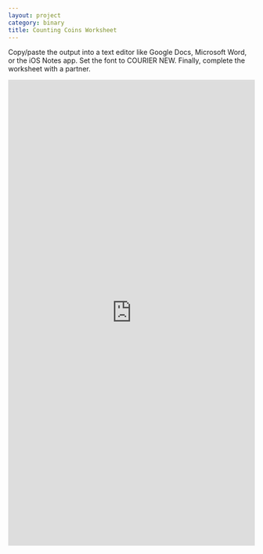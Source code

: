 ```yaml
---
layout: project
category: binary
title: Counting Coins Worksheet
---
```


Copy/paste the output into a text editor like Google Docs, Microsoft Word, or the iOS Notes app. Set the font to COURIER NEW. Finally, complete the worksheet with a partner.
<div class="trinket_container">
<iframe src="https://trinket.io/embed/python3/4009d4288b?outputOnly=true&runOption=run&start=result" width="100%" height="950" frameborder="0" marginwidth="0" marginheight="0" allowfullscreen> </iframe>
</div>
